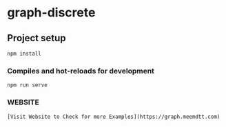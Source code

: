 # graph-discrete

## Project setup
```
npm install
```

### Compiles and hot-reloads for development
```
npm run serve
```

### WEBSITE
```
[Visit Website to Check for more Examples](https://graph.meemdtt.com)
```

